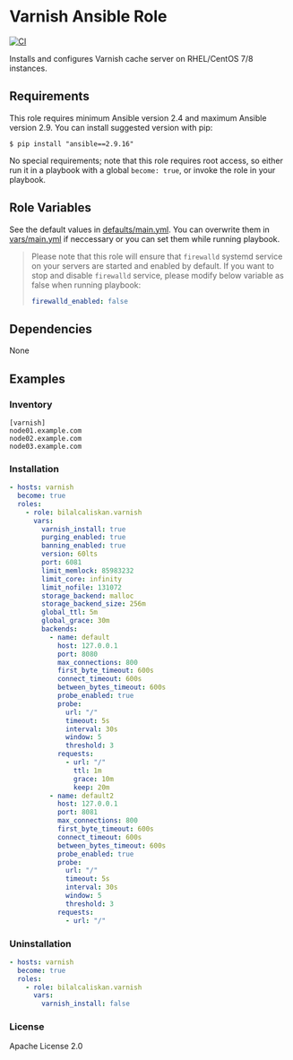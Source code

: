 # Varnish Ansible Role

[![CI](https://github.com/bilalcaliskan/varnish-ansible-role/workflows/CI/badge.svg?event=push)](https://github.com/bilalcaliskan/varnish-ansible-role/actions?query=workflow%3ACI)

Installs and configures Varnish cache server on RHEL/CentOS 7/8 instances.

## Requirements

This role requires minimum Ansible version 2.4 and maximum Ansible version 2.9. You can install suggested version with pip:
```
$ pip install "ansible==2.9.16"
```

No special requirements; note that this role requires root access, so either run it in a playbook with a global `become: true`, or invoke the role in your playbook.

## Role Variables
See the default values in [defaults/main.yml](defaults/main.yml). You can overwrite them in [vars/main.yml](vars/main.yml) if neccessary or you can set them while running playbook.

> Please note that this role will ensure that `firewalld` systemd service on your servers are started and enabled by default. If you want to stop and disable `firewalld` service, please modify below variable as false when running playbook:
> ```yaml
> firewalld_enabled: false

## Dependencies

None

## Examples

### Inventory
```
[varnish]
node01.example.com
node02.example.com
node03.example.com
```

### Installation
```yaml
- hosts: varnish
  become: true
  roles:
    - role: bilalcaliskan.varnish
      vars:
        varnish_install: true
        purging_enabled: true
        banning_enabled: true
        version: 60lts
        port: 6081
        limit_memlock: 85983232
        limit_core: infinity
        limit_nofile: 131072
        storage_backend: malloc
        storage_backend_size: 256m
        global_ttl: 5m
        global_grace: 30m
        backends:
          - name: default
            host: 127.0.0.1
            port: 8080
            max_connections: 800
            first_byte_timeout: 600s
            connect_timeout: 600s
            between_bytes_timeout: 600s
            probe_enabled: true
            probe:
              url: "/"
              timeout: 5s
              interval: 30s
              window: 5
              threshold: 3
            requests:
              - url: "/"
                ttl: 1m
                grace: 10m
                keep: 20m
          - name: default2
            host: 127.0.0.1
            port: 8081
            max_connections: 800
            first_byte_timeout: 600s
            connect_timeout: 600s
            between_bytes_timeout: 600s
            probe_enabled: true
            probe:
              url: "/"
              timeout: 5s
              interval: 30s
              window: 5
              threshold: 3
            requests:
              - url: "/"
```

### Uninstallation

```yaml
- hosts: varnish
  become: true
  roles:
    - role: bilalcaliskan.varnish
      vars:
        varnish_install: false
```

### License

Apache License 2.0
